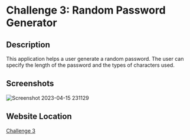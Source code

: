 # Challenge 3: Random Password Generator
## Description
This application helps a user generate a random password. The user can specify the length of the password and the types of characters used.  

## Screenshots
![Screenshot 2023-04-15 231129](https://user-images.githubusercontent.com/59628271/232275236-3f22115c-fbd4-4a3d-9aff-93bd5287d332.png)

## Website Location
[Challenge 3](https://cwchilvers.github.io/UCI-CBC_Challenge-03/)